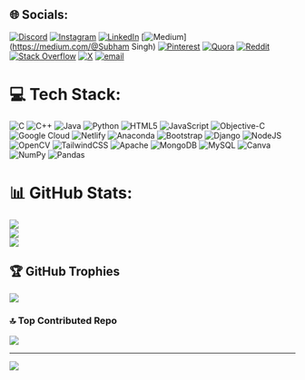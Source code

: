 
## 🌐 Socials:
[![Discord](https://img.shields.io/badge/Discord-%237289DA.svg?logo=discord&logoColor=white)](https://discord.gg/cypher07.) [![Instagram](https://img.shields.io/badge/Instagram-%23E4405F.svg?logo=Instagram&logoColor=white)](https://instagram.com/ig_subham_07) [![LinkedIn](https://img.shields.io/badge/LinkedIn-%230077B5.svg?logo=linkedin&logoColor=white)](https://linkedin.com/in/subham-singh-9a4905214) [![Medium](https://img.shields.io/badge/Medium-12100E?logo=medium&logoColor=white)](https://medium.com/@Subham Singh) [![Pinterest](https://img.shields.io/badge/Pinterest-%23E60023.svg?logo=Pinterest&logoColor=white)](https://pinterest.com/subhamsingh122189) [![Quora](https://img.shields.io/badge/Quora-%23B92B27.svg?logo=Quora&logoColor=white)](https://quora.com/profile/Subham-Singh-98) [![Reddit](https://img.shields.io/badge/Reddit-%23FF4500.svg?logo=Reddit&logoColor=white)](https://reddit.com/user/u/Remarkable_Run_8443) [![Stack Overflow](https://img.shields.io/badge/-Stackoverflow-FE7A16?logo=stack-overflow&logoColor=white)](https://stackoverflow.com/users/u/Remarkable_Run_8443) [![X](https://img.shields.io/badge/X-black.svg?logo=X&logoColor=white)](https://x.com/subham_ig) [![email](https://img.shields.io/badge/Email-D14836?logo=gmail&logoColor=white)](mailto:subhamsingh122189@gmail.com) 

# 💻 Tech Stack:
![C](https://img.shields.io/badge/c-%2300599C.svg?style=for-the-badge&logo=c&logoColor=white) ![C++](https://img.shields.io/badge/c++-%2300599C.svg?style=for-the-badge&logo=c%2B%2B&logoColor=white) ![Java](https://img.shields.io/badge/java-%23ED8B00.svg?style=for-the-badge&logo=openjdk&logoColor=white) ![Python](https://img.shields.io/badge/python-3670A0?style=for-the-badge&logo=python&logoColor=ffdd54) ![HTML5](https://img.shields.io/badge/html5-%23E34F26.svg?style=for-the-badge&logo=html5&logoColor=white) ![JavaScript](https://img.shields.io/badge/javascript-%23323330.svg?style=for-the-badge&logo=javascript&logoColor=%23F7DF1E) ![Objective-C](https://img.shields.io/badge/OBJECTIVE--C-%233A95E3.svg?style=for-the-badge&logo=apple&logoColor=white) ![Google Cloud](https://img.shields.io/badge/GoogleCloud-%234285F4.svg?style=for-the-badge&logo=google-cloud&logoColor=white) ![Netlify](https://img.shields.io/badge/netlify-%23000000.svg?style=for-the-badge&logo=netlify&logoColor=#00C7B7) ![Anaconda](https://img.shields.io/badge/Anaconda-%2344A833.svg?style=for-the-badge&logo=anaconda&logoColor=white) ![Bootstrap](https://img.shields.io/badge/bootstrap-%238511FA.svg?style=for-the-badge&logo=bootstrap&logoColor=white) ![Django](https://img.shields.io/badge/django-%23092E20.svg?style=for-the-badge&logo=django&logoColor=white) ![NodeJS](https://img.shields.io/badge/node.js-6DA55F?style=for-the-badge&logo=node.js&logoColor=white) ![OpenCV](https://img.shields.io/badge/opencv-%23white.svg?style=for-the-badge&logo=opencv&logoColor=white) ![TailwindCSS](https://img.shields.io/badge/tailwindcss-%2338B2AC.svg?style=for-the-badge&logo=tailwind-css&logoColor=white) ![Apache](https://img.shields.io/badge/apache-%23D42029.svg?style=for-the-badge&logo=apache&logoColor=white) ![MongoDB](https://img.shields.io/badge/MongoDB-%234ea94b.svg?style=for-the-badge&logo=mongodb&logoColor=white) ![MySQL](https://img.shields.io/badge/mysql-4479A1.svg?style=for-the-badge&logo=mysql&logoColor=white) ![Canva](https://img.shields.io/badge/Canva-%2300C4CC.svg?style=for-the-badge&logo=Canva&logoColor=white) ![NumPy](https://img.shields.io/badge/numpy-%23013243.svg?style=for-the-badge&logo=numpy&logoColor=white) ![Pandas](https://img.shields.io/badge/pandas-%23150458.svg?style=for-the-badge&logo=pandas&logoColor=white)
# 📊 GitHub Stats:
![](https://github-readme-stats.vercel.app/api?username=ig-subham07&theme=dark&hide_border=false&include_all_commits=true&count_private=true)<br/>
![](https://github-readme-streak-stats.herokuapp.com/?user=ig-subham07&theme=dark&hide_border=false)<br/>
![](https://github-readme-stats.vercel.app/api/top-langs/?username=ig-subham07&theme=dark&hide_border=false&include_all_commits=true&count_private=true&layout=compact)

## 🏆 GitHub Trophies
![](https://github-profile-trophy.vercel.app/?username=ig-subham07&theme=radical&no-frame=false&no-bg=true&margin-w=4)

### 🔝 Top Contributed Repo
![](https://github-contributor-stats.vercel.app/api?username=ig-subham07&limit=5&theme=dark&combine_all_yearly_contributions=true)

---
[![](https://visitcount.itsvg.in/api?id=ig-subham07&icon=0&color=0)](https://visitcount.itsvg.in)

<!-- Proudly created with GPRM ( https://gprm.itsvg.in ) -->
